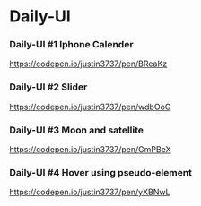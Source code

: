# Daily-UI

### Daily-UI #1 Iphone Calender
https://codepen.io/justin3737/pen/BReaKz

### Daily-UI #2 Slider
https://codepen.io/justin3737/pen/wdbOoG

### Daily-UI #3 Moon and satellite
https://codepen.io/justin3737/pen/GmPBeX

### Daily-UI #4 Hover using pseudo-element
https://codepen.io/justin3737/pen/yXBNwL
